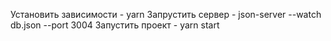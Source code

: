 Установить зависимости - yarn
Запрустить сервер - json-server --watch db.json --port 3004
Запустить проект - yarn start